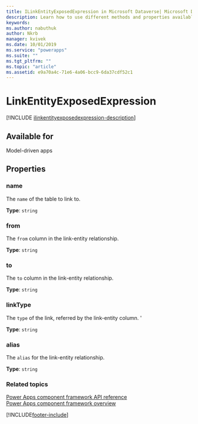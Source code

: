 ```yaml
---
title: ILinkEntityExposedExpression in Microsoft Dataverse| Microsoft Docs
description: Learn how to use different methods and properties available for ILinkEntityExposedExpression in Power Apps component framework.
keywords:
ms.author: nabuthuk
author: Nkrb
manager: kvivek
ms.date: 10/01/2019
ms.service: "powerapps"
ms.suite: ""
ms.tgt_pltfrm: ""
ms.topic: "article"
ms.assetid: e9a70a4c-71e6-4a06-bcc9-6da37cdf52c1
---
```


# LinkEntityExposedExpression

[!INCLUDE [ilinkentityexposedexpression-description](includes/ilinkentityexposedexpression-description.md)]

## Available for 

Model-driven apps

## Properties

### name

The `name` of the table to link to.

**Type**:  `string`

### from

The `from` column in the link-entity relationship.

**Type**:  `string`

### to

The `to` column in the link-entity relationship.

**Type**:  `string`

### linkType

The `type` of the link, referred by the link-entity column. '

**Type**:  `string`

### alias

The `alias` for the link-entity relationship.

**Type**:  `string`

### Related topics

[Power Apps component framework API reference](../reference/index.md)<br/>
[Power Apps component framework overview](../overview.md)

[!INCLUDE[footer-include](../../../includes/footer-banner.md)]